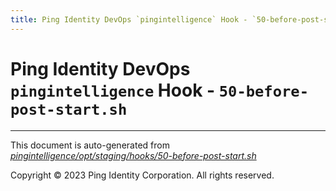 ```yaml
---
title: Ping Identity DevOps `pingintelligence` Hook - `50-before-post-start.sh`
---
```


# Ping Identity DevOps `pingintelligence` Hook - `50-before-post-start.sh`

---
This document is auto-generated from _[pingintelligence/opt/staging/hooks/50-before-post-start.sh](https://github.com/pingidentity/pingidentity-docker-builds/blob/master/pingintelligence/opt/staging/hooks/50-before-post-start.sh)_

Copyright © 2023 Ping Identity Corporation. All rights reserved.
